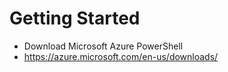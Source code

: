 # Getting Started

* Download Microsoft Azure PowerShell
 * https://azure.microsoft.com/en-us/downloads/
